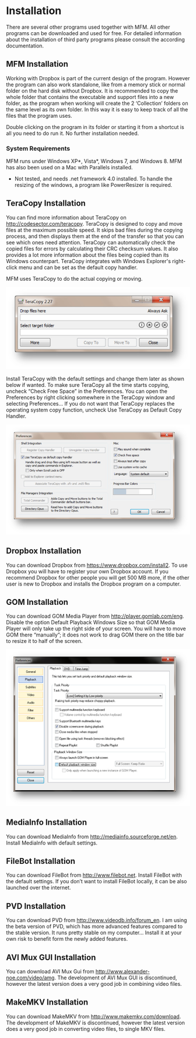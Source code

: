 # Installation

There are several other programs used together with MFM.  All other programs can be downloaded and used for free.  For detailed information about the installation of third party programs please consult the according documentation.

## MFM Installation
Working with Dropbox is part of the current design of the program.  However the program can also work standalone, like from a memory stick or normal folder on the hard disk without Dropbox.  It is recommended to copy the whole folder that contains the executable and support files into a new folder, as the program when working will create the 2 ‘Collection’ folders on the same level as its own folder.  In this way it is easy to keep track of all the files that the program uses.

Double clicking on the program in its folder or starting it from a shortcut is all you need to do run it.  No further installation needed.

### System Requirements
MFM runs under Windows XP*, Vista*, Windows 7, and Windows 8.  MFM has also been used on a Mac with Parallels installed.

* Not tested, and needs .net framework 4.0 installed.  To handle the resizing of the windows, a program like PowerResizer is required.

## TeraCopy Installation
You can find more information about TeraCopy on http://codesector.com/teracopy.  TeraCopy is designed to copy and move files at the maximum possible speed. It skips bad files during the copying process, and then displays them at the end of the transfer so that you can see which ones need attention. TeraCopy can automatically check the copied files for errors by calculating their CRC checksum values. It also provides a lot more information about the files being copied than its Windows counterpart. TeraCopy integrates with Windows Explorer's right-click menu and can be set as the default copy handler.

MFM uses TeraCopy to do the actual copying or moving.

![TeraCopy](https://raw.githubusercontent.com/Modi777/Movie-File-Merger/master/Manuals/TeraCopy.jpg)

Install TeraCopy with the default settings and change them later as shown below if wanted.
To make sure TeraCopy all the time starts copying, uncheck “Check Free Space” in the Preferences.  You can open the Preferences by right clicking somewhere in the TeraCopy window and selecting Preferences...
If you do not want that TeraCopy replaces the operating system copy function, uncheck Use TeraCopy as Default Copy Handler.

![TeraCopy Preferences](https://raw.githubusercontent.com/Modi777/Movie-File-Merger/master/Manuals/TeraCopyPreferences.jpg)

## Dropbox Installation
You can download Dropbox from https://www.dropbox.com/install2.  To use Dropbox you will have to register your own Dropbox account.  If you recommend Dropbox for other people you will get 500 MB more, if the other user is new to Dropbox and installs the Dropbox program on a computer.

## GOM Installation
You can download GOM Media Player from http://player.gomlab.com/eng.
Disable the option Default Playback Windows Size so that GOM Media Player will only take up the right side of your screen.  You will have to move GOM there “manually”; it does not work to drag GOM there on the title bar to resize it to half of the screen.

![GOM Preferences](https://raw.githubusercontent.com/Modi777/Movie-File-Merger/master/Manuals/GOMPreferences.jpg)

## MediaInfo Installation
You can download MediaInfo from http://mediainfo.sourceforge.net/en.  Install MediaInfo with default settings.

## FileBot Installation
You can download FileBot from http://www.filebot.net.  Install FileBot with the default settings.  If you don’t want to install FileBot locally, it can be also launched over the internet.

## PVD Installation
You can download PVD from http://www.videodb.info/forum_en.  I am using the beta version of PVD, which has more advanced features compared to the stable version.  It runs pretty stable on my computer...  Install it at your own risk to benefit form the newly added features.

## AVI Mux GUI Installation
You can download AVI Mux Gui from http://www.alexander-noe.com/video/amg.  The development of AVI Mux GUI is discontinued, however the latest version does a very good job in combining video files.

## MakeMKV Installation
You can download MakeMKV from http://www.makemkv.com/download.  The development of MakeMKV is discontinued, however the latest version does a very good job in converting video files, to single MKV files.
